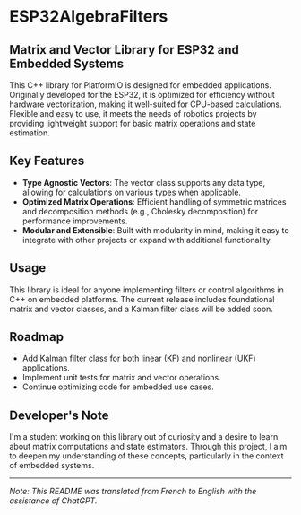 # ESP32AlgebraFilters

## Matrix and Vector Library for ESP32 and Embedded Systems

This C++ library for PlatformIO is designed for embedded applications. Originally developed for the ESP32, it is optimized for efficiency without hardware vectorization, making it well-suited for CPU-based calculations. Flexible and easy to use, it meets the needs of robotics projects by providing lightweight support for basic matrix operations and state estimation.

## Key Features
- **Type Agnostic Vectors**: The vector class supports any data type, allowing for calculations on various types when applicable.
- **Optimized Matrix Operations**: Efficient handling of symmetric matrices and decomposition methods (e.g., Cholesky decomposition) for performance improvements.
- **Modular and Extensible**: Built with modularity in mind, making it easy to integrate with other projects or expand with additional functionality.

## Usage
This library is ideal for anyone implementing filters or control algorithms in C++ on embedded platforms. The current release includes foundational matrix and vector classes, and a Kalman filter class will be added soon.

## Roadmap
- Add Kalman filter class for both linear (KF) and nonlinear (UKF) applications.
- Implement unit tests for matrix and vector operations.
- Continue optimizing code for embedded use cases.

## Developer's Note
I'm a student working on this library out of curiosity and a desire to learn about matrix computations and state estimators. Through this project, I aim to deepen my understanding of these concepts, particularly in the context of embedded systems.

---
_Note: This README was translated from French to English with the assistance of ChatGPT._
